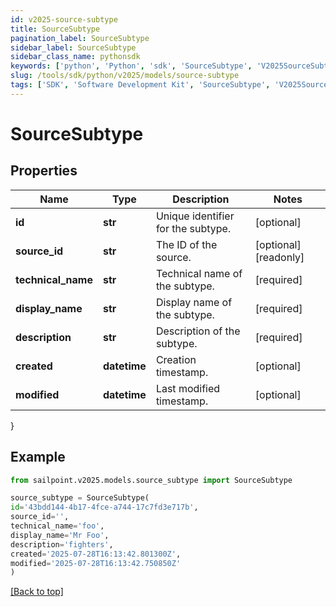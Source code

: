 ```yaml
---
id: v2025-source-subtype
title: SourceSubtype
pagination_label: SourceSubtype
sidebar_label: SourceSubtype
sidebar_class_name: pythonsdk
keywords: ['python', 'Python', 'sdk', 'SourceSubtype', 'V2025SourceSubtype'] 
slug: /tools/sdk/python/v2025/models/source-subtype
tags: ['SDK', 'Software Development Kit', 'SourceSubtype', 'V2025SourceSubtype']
---
```


# SourceSubtype


## Properties

Name | Type | Description | Notes
------------ | ------------- | ------------- | -------------
**id** | **str** | Unique identifier for the subtype. | [optional] 
**source_id** | **str** | The ID of the source. | [optional] [readonly] 
**technical_name** | **str** | Technical name of the subtype. | [required]
**display_name** | **str** | Display name of the subtype. | [required]
**description** | **str** | Description of the subtype. | [required]
**created** | **datetime** | Creation timestamp. | [optional] 
**modified** | **datetime** | Last modified timestamp. | [optional] 
}

## Example

```python
from sailpoint.v2025.models.source_subtype import SourceSubtype

source_subtype = SourceSubtype(
id='43bdd144-4b17-4fce-a744-17c7fd3e717b',
source_id='',
technical_name='foo',
display_name='Mr Foo',
description='fighters',
created='2025-07-28T16:13:42.801300Z',
modified='2025-07-28T16:13:42.750850Z'
)

```
[[Back to top]](#) 

